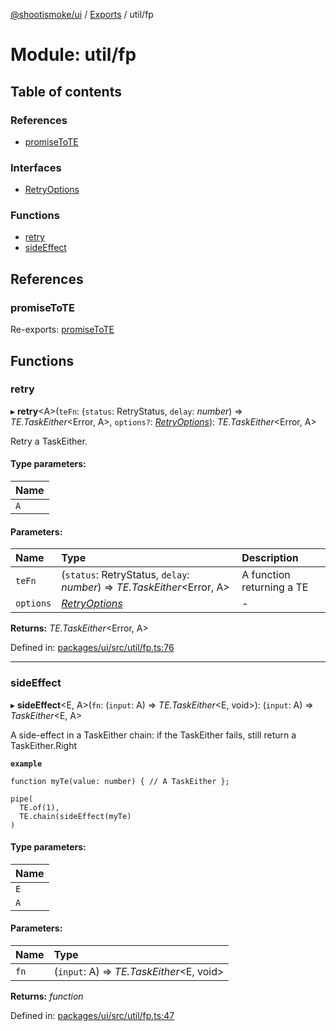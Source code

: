 [@shootismoke/ui](../README.md) / [Exports](../modules.md) / util/fp

# Module: util/fp

## Table of contents

### References

- [promiseToTE](util_fp.md#promisetote)

### Interfaces

- [RetryOptions](../interfaces/util_fp.retryoptions.md)

### Functions

- [retry](util_fp.md#retry)
- [sideEffect](util_fp.md#sideeffect)

## References

### promiseToTE

Re-exports: [promiseToTE](index.md#promisetote)

## Functions

### retry

▸ **retry**<A\>(`teFn`: (`status`: RetryStatus, `delay`: *number*) => *TE.TaskEither*<Error, A\>, `options?`: [*RetryOptions*](../interfaces/util_fp.retryoptions.md)): *TE.TaskEither*<Error, A\>

Retry a TaskEither.

#### Type parameters:

Name |
:------ |
`A` |

#### Parameters:

Name | Type | Description |
:------ | :------ | :------ |
`teFn` | (`status`: RetryStatus, `delay`: *number*) => *TE.TaskEither*<Error, A\> | A function returning a TE    |
`options` | [*RetryOptions*](../interfaces/util_fp.retryoptions.md) | - |

**Returns:** *TE.TaskEither*<Error, A\>

Defined in: [packages/ui/src/util/fp.ts:76](https://github.com/shootismoke/common/blob/1e71707/packages/ui/src/util/fp.ts#L76)

___

### sideEffect

▸ **sideEffect**<E, A\>(`fn`: (`input`: A) => *TE.TaskEither*<E, void\>): (`input`: A) => *TaskEither*<E, A\>

A side-effect in a TaskEither chain: if the TaskEither fails, still return
a TaskEither.Right

**`example`** 
```
function myTe(value: number) { // A TaskEither };

pipe(
  TE.of(1),
  TE.chain(sideEffect(myTe)
)
```

#### Type parameters:

Name |
:------ |
`E` |
`A` |

#### Parameters:

Name | Type |
:------ | :------ |
`fn` | (`input`: A) => *TE.TaskEither*<E, void\> |

**Returns:** *function*

Defined in: [packages/ui/src/util/fp.ts:47](https://github.com/shootismoke/common/blob/1e71707/packages/ui/src/util/fp.ts#L47)
